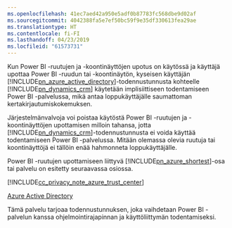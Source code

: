```yaml
---
ms.openlocfilehash: 41ec7aed42a950e5adf0b87783fc568dbe9d02af
ms.sourcegitcommit: 4042388fa5e7ef50bc59f9e35df330613fea29ae
ms.translationtype: HT
ms.contentlocale: fi-FI
ms.lasthandoff: 04/23/2019
ms.locfileid: "61573731"
---
```

Kun Power BI -ruutujen ja -koontinäyttöjen upotus on käytössä ja käyttäjä upottaa Power BI -ruudun tai -koontinäytön, kyseisen käyttäjän [!INCLUDE[pn_azure_active_directory](pn-azure-active-directory.md)]-todennustunnusta kohteelle [!INCLUDE[pn_dynamics_crm](pn-dynamics-crm.md)] käytetään implisiittiseen todentamiseen Power BI -palvelussa, mikä antaa loppukäyttäjälle saumattoman kertakirjautumiskokemuksen.  
  
 Järjestelmänvalvoja voi poistaa käytöstä Power BI -ruutujen ja -koontinäyttöjen upottamisen milloin tahansa, jotta [!INCLUDE[pn_dynamics_crm](pn-dynamics-crm.md)]-todennustunnusta ei voida käyttää todentamiseen Power BI -palvelussa. Mitään olemassa olevia ruutuja tai koontinäyttöjä ei tällöin enää hahmonneta loppukäyttäjälle.  
  
 Power BI -ruutujen upottamiseen liittyvä [!INCLUDE[pn_azure_shortest](pn-azure-shortest.md)]-osa tai palvelu on esitetty seuraavassa osiossa.  
  
 [!INCLUDE[cc_privacy_note_azure_trust_center](cc-privacy-note-azure-trust-center.md)]  
  
 [Azure Active Directory](https://azure.microsoft.com/services/active-directory/)  
  
 Tämä palvelu tarjoaa todennustunnuksen, joka vaihdetaan Power BI -palvelun kanssa ohjelmointirajapinnan ja käyttöliittymän todentamiseksi.